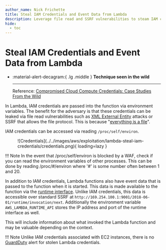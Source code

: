 ```yaml
---
author_name: Nick Frichette
title: Steal IAM Credentials and Event Data from Lambda
description: Leverage file read and SSRF vulnerabilities to steam IAM credentials and event data from Lambda.
hide:
  - toc
---
```


# Steal IAM Credentials and Event Data from Lambda

<div class="grid cards" markdown>

-   :material-alert-decagram:{ .lg .middle } __Technique seen in the wild__

    ---

    Reference: [Compromised Cloud Compute Credentials: Case Studies From the Wild](https://unit42.paloaltonetworks.com/compromised-cloud-compute-credentials/#post-125981-_kdq0vw6banab)

</div>

In Lambda, IAM credentials are passed into the function via environment variables. The benefit for the adversary is that these credentials can be leaked via file read vulnerabilities such as [XML External Entity](https://owasp.org/www-project-top-ten/OWASP_Top_Ten_2017/Top_10-2017_A4-XML_External_Entities_(XXE)) attacks or SSRF that allows the file protocol. This is because "[everything is a file](https://en.wikipedia.org/wiki/Everything_is_a_file)".

IAM credentials can be accessed via reading `/proc/self/environ`.

<figure markdown>
  ![Credentials](../../images/aws/exploitation/lambda-steal-iam-credentials/credentials.png){ loading=lazy }
</figure>

!!! Note
    In the event that /proc/self/environ is blocked by a WAF, check if you can read the environment variables of other processes. This can be done by reading /proc/#/environ where '#' is some number often between 1 and 20.

In addition to IAM credentials, Lambda functions also have event data that is passed to the function when it is started. This data is made available to the function via the [runtime interface](https://docs.aws.amazon.com/lambda/latest/dg/runtimes-api.html). Unlike IAM credentials, this data is accessible over standard SSRF at `http://169.254.100.1:9001/2018-06-01/runtime/invocation/next`. Additionally the environment variable `AWS_LAMBDA_RUNTIME_API` stores the IP address and port of the runtime interface as well.

This will include information about what invoked the Lambda function and may be valuable depending on the context.

!!! Note
    Unlike IAM credentials associated with EC2 instances, there is no [GuardDuty](https://hackingthe.cloud/aws/avoiding-detection/steal-keys-undetected/) alert for stolen Lambda credentials.